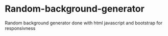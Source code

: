 # Random-background-generator
Random background generator done with html javascript and bootstrap for responsivness
